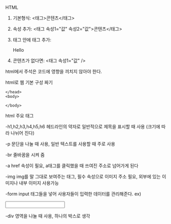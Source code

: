 HTML
1. 기본형식: <태그>콘텐츠</태그>

2. 속성 추가: <태그 속성1="값" 속성2="값">콘텐츠</태그>

3. 태그 안에 태그 추가: <div> <p>Hello</p> </div>

4. 콘텐츠가 없다면: <태그 속성1="값" />

html에서 주석은 코드에 영향을 끼치지 않아야 한다.
 <!--주석--> 
 
html로 웹 기본 구성 짜기

<html>
	<head>
	
	</head>
	<body>
	
	</body>
</html>

html 주요 태그

-h1,h2,h3,h4,h5,h6
 헤드라인의 약자로 일반적으로 제목을 표시할 때 사용
 (크기에 따라 나뉘어 진다)

-p
 문단을 나눌 때 사용, 일반 텍스트를 사용할 때 주로 사용

-br
 줄바꿈을 시켜 줌

-a
 href 속성이 필요, a태그를 클릭했을 때 쓰여진 주소로 넘어가게 된다
 
-img
 img를 말 그대로 보여주는 태그, 필수 속성으로 이미지 주소 필요, 외부에 있는 이미지나 내부 이미지 사용가능
 
-form
 input 태그들을 넣어 사용자들이 입력한 데이터를 관리해준다.
 ex) <form> <label> </label> <input type="text"/></form>
 
-div
 영역을 나눌 때 사용, 하나의 박스로 생각
 


 


 


